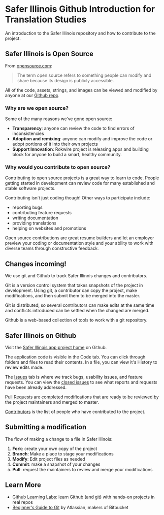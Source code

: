 # Safer Illinois Github Introduction for Translation Studies

An introduction to the Safer Illinois repository and how to contribute to the project.

## Safer Illinois is Open Source

From [opensource.com](https://opensource.com/resources/what-open-source):

>
> The term open source refers to something people can modify and share because its design is publicly accessible.
>

All of the code, assets, strings, and images can be viewed and modified by anyone at our [Github repo](https://github.com/rokwire/safer-illinois-app).

### Why are we open source?

Some of the many reasons we've gone open source:

* **Transparency**: anyone can review the code to find errors of inconsistencies
* **Adoption and remixing**: anyone can modify and improve the code or adopt portions of it into their own projects
* **Support Innovation**: Rokwire project is releasing apps and building block for anyone to build a smart, healthy community.

### Why would you contribute to open source?

Contributing to open source projects is a great way to learn to code.  People getting started in development can review code for many established and stable software projects.

Contributing isn't just coding though! 
Other ways to participate include:
* reporting bugs
* contributing feature requests
* writing documentation
* providing translations
* helping on websites and promotions

Open source contributions are great resume builders and let an employer preview your coding or documentation style and your ability to work with diverse teams through constructive feedback.



## Changes incoming!

We use git and Github to track Safer Illinois changes and contributors.

Git is a version control system that takes snapshots of the project in development. Using git, a contributor can copy the project, make modifications, and then submit them to be merged into the master. 

Git is distributed, so several contributors can make edits at the same time and conflicts introduced can be settled when the changed are merged.

Github is a web-based collection of tools to work with a git repository.

## Safer Illinois on Github

Visit the [Safer Illinois app project home](https://github.com/rokwire/safer-illinois-app) on Github.

The application code is visible in the Code tab. You can click through folders and files to read their contents. In a file, you can view it's History to review edits made.

The [Issues](https://github.com/rokwire/safer-illinois-app/issues) tab is where we track bugs, usability issues, and feature requests. You can view the [closed issues](https://github.com/rokwire/safer-illinois-app/issues?q=is%3Aissue+is%3Aclosed) to see what reports and requests have been already addressed.

[Pull Requests](https://github.com/rokwire/safer-illinois-app/pulls) are completed modifications that are ready to be reviewed by the project maintainers and merged to master.

[Contributors](https://github.com/rokwire/safer-illinois-app/graphs/contributors) is the list of people who have contributed to the project.

## Submitting a modification

The flow of making a change to a file in Safer Illinois:

1. **Fork**: create your own copy of the project
2. **Branch**: Make a place to stage your modifications
3. **Modify**: Edit project files as needed
4. **Commit**: make a snapshot of your changes
5. **Pull**: request the maintainers to review and merge your modifications

## Learn More

* [Github Learning Labs](https://lab.github.com): learn Github (and git) with hands-on projects in real repos
* [Beginner's Guide to Git](https://www.atlassian.com/git/tutorials/what-is-version-control) by Atlassian, makers of Bitbucket
